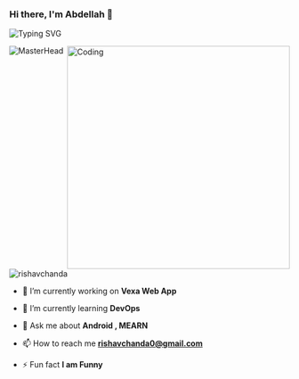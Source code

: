 ### Hi there, I'm Abdellah 👋

<!-- Added Typing ticker -->    
![Typing SVG](https://readme-typing-svg.herokuapp.com?font=Fira+Code&duration=1200&pause=1000&color=F70000&width=800&lines=I'm+a+Computer+Science+Engineering+Student.;I'm+an+Applied+Mathematical+Engineering+Student.;and+I+like+contributing+to+the+opensource+community.)

![MasterHead](https://miro.medium.com/v2/resize:fit:1400/1*g__jiesLRIfCRefVG69Pfw.gif)
<img align="right" alt="Coding" width="400" src="https://cdn.dribbble.com/users/1162077/screenshots/3848914/programmer.gif">


<p align="left"> <img src="https://komarev.com/ghpvc/?username=tomch99&label=Profile%20views&color=0e75b6&style=flat" alt="rishavchanda" /> </p>



- 🔭 I’m currently working on **Vexa Web App**

- 🌱 I’m currently learning **DevOps**

- 💬 Ask me about **Android , MEARN**

- 📫 How to reach me **rishavchanda0@gmail.com**

- ⚡ Fun fact **I am Funny**
